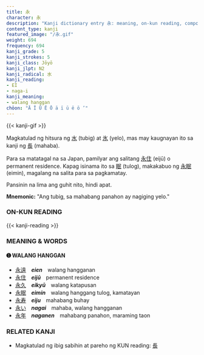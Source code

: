 ```yaml
---
title: 永
character: 永
description: "Kanji dictionary entry 永: meaning, on-kun reading, compounds, origin, related kanji"
content_type: kanji
featured_image: "/永.gif"
weight: 694
frequency: 694
kanji_grade: 5
kanji_strokes: 5
kanji_class: Jōyō
kanji_jlpt: N2
kanji_radical: 水
kanji_reading: 
- EI
- naga-i
kanji_meaning:
- walang hanggan
chōon: "Ā Ī Ū Ē Ō ā ī ū ē ō ’"
---
```

[//]: # (Don't edit the line below. Kanji animated GIF code is automatically generated.)
{{< kanji-gif >}}

[//]: # (Edit below this line.)

Magkatulad ng hitsura ng [水](../水) (tubig) at [氷](../氷) (yelo), mas may kaugnayan ito sa kanji ng [長](../長) (mahaba).

Para sa matatagal na sa Japan, pamilyar ang salitang [永](../永)[住](../住) (eijū) o permanent residence. Kapag isinama ito sa [眠](../眠) (tulog), makakabuo ng [永](../永)[眠](../眠) (eimin), magalang na salita para sa pagkamatay.

Pansinin na lima ang guhit nito, hindi apat.
 
**Mnemonic:** "Ang tubig, sa mahabang panahon ay nagiging yelo."

### ON-KUN READING

[//]: # (Don't edit the line below. ON-KUN READING code is automatically generated.)
{{< kanji-reading >}}

### MEANING & WORDS

#### ➊ **WALANG HANGGAN**
  - [永](../永)[遠](../遠)　***eien***　walang hangganan
  - [永](../永)[住](../住)　***eijū***　permanent residence
  - [永](../永)[久](../久)　***eikyū***　walang katapusan
  - [永](../永)[眠](../眠)　***eimin***　walang hanggang tulog, kamatayan
  - [永](../永)[寿](../寿)　***eiju***　mahabang buhay
  - [永い](../永)　***nagai***　mahaba, walang hangganan
  - [永](../永)[年](../年)　***naganen***　mahabang panahon, maraming taon

### RELATED KANJI
- Magkatulad ng ibig sabihin at pareho ng KUN reading: [長](../長)
